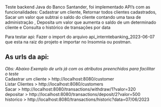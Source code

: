 Teste backend Java do Banco Santander, foi implementado API’s com as funcionalidades: Cadastrar um cliente, Retornar todos clientes cadastrados, Sacar um valor que subtrai o saldo do cliente contando uma taxa de administração , Deposita um valor que aumenta o saldo de um determinado cliente e Consulta o histórico de transações por data

Para testar api: Fazer o import do arquivo api_interntebanking_2023-06-07 que esta na raiz do projeto e importar no Insomnia ou postman.

<h2>As urls da api:</h2>
<i>Obs: Abaixo Exemplo de urls já com os atributos preenchidos para facilitar o teste</i><br />
Cadastrar um cliente > http://localhost:8080/customer <br />
Listar Clientes > http://localhost:8080/customers <br />
Sacar > http://localhost:8080/transactions/withdraw/1?valor=320 <br />
depositar > http://localhost:8080/transactions/deposit/2?valor=500 <br />
historico > http://localhost:8080/transactions/historic?data=07/06/2023

